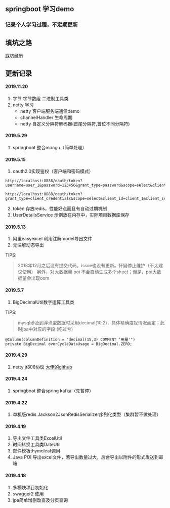 ## springboot 学习demo

### 记录个人学习过程，不定期更新

## 填坑之路
[踩坑经历](https://github.com/acloudyh/blog/issues)

## 更新记录


#### 2019.11.20
1. 字节 字节数组 二进制工具类
2. netty 学习
    - netty 客户端服务端通信demo
    - channelHandler 生命周期
    - netty 自定义分隔符解码器(首尾分隔符,首位不同分隔符)


#### 2019.5.29
1. springboot 整合mongo（简单处理）

#### 2019.5.15
1. oauth2.0实现鉴权（客户端和密码模式）
```
http://localhost:8888/oauth/token?username=user_1&password=123456&grant_type=password&scope=select&client_id=client_2&client_secret=123456

http://localhost:8888/oauth/token?grant_type=client_credentials&scope=select&client_id=client_1&client_secret=123456
```
2. token 存放redis，性能好点而且有自动过期机制
3. UserDetailsService 示例放在内存中，实际项目数据库保存

#### 2019.5.13
1. 阿里easyexcel 利用注解model导出文件
2. 无注解动态导出

TIPS: 
> 2018年12月之后没有提交代码。issue也没有更新。怀疑停止维护（不太建议使用）
> 另外，对大数据量 poi 不会自动生成多个sheet；但是，poi大数据量会出现oom


#### 2019.5.7
1. BigDecimalUtil数字运算工具类

TIPS:
 > mysql涉及到浮点型数据时采用decimal(10,2)，具体精确度视情况而定；此时jpa中对应的字段 (吃过亏)
```
@Column(columnDefinition = "decimal(15,3) COMMENT ‘用量'")
private BigDecimal overCycleDataUsage = BigDecimal.ZERO;
```

#### 2019.4.29
1. netty jt808协议 [大佬的github](https://github.com/hylexus/jt-808-protocol)

#### 2019.4.24
1. springboot 整合spring kafka（先暂停）


#### 2019.4.22
1. 单机版redis Jackson2JsonRedisSerializer序列化类型（集群暂不做处理）

#### 2019.4.19
1. 导出文件工具类ExcelUtil
2. 时间转换工具类DateUtil
3. 邮件模板thymeleaf调用
4. Java POI 导出excel文件，若导出数量过大，后台导出以附件的形式发送到邮箱

#### 2019.4.18
1. 多模块项目初始化
2. swagger2 使用
3. jpa简单增删改查及分页查询



